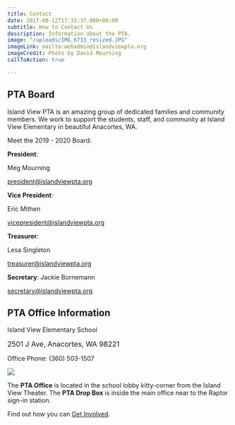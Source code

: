 ```yaml
---
title: Contact
date: 2017-08-12T17:33:37.000+00:00
subtitle: How to Contact Us
description: Information about the PTA.
image: "/uploads/IMG_6733_resized.JPG"
imageLink: mailto:webadmin@islandviewpta.org
imageCredit: Photo by David Mourning
callToAction: true

---
```

## PTA Board

Island View PTA is an amazing group of dedicated families and community members. We work to support the students, staff, and community at Island View Elementary in beautiful Anacortes, WA.

Meet the 2019 - 2020 Board:

**President**: 

Meg Mourning

[president@islandviewpta.org](mailto:president@islandviewpta.org)

**Vice President**: 

Eric Mithen

[vicepresident@islandviewpta.org](mailto:vicepresident@islandviewpta.org)

**Treasurer**: 

Lesa Singleton

[treasurer@islandviewpta.org](mailto:treasurer@islandviewpta.org)

**Secretary**: Jackie Bornemann

[secretary@islandviewpta.org](mailto:secretary@islandviewpta.org)

## PTA Office Information

Island View Elementary School

<span style="font-size: 1rem;">2501 J Ave, Anacortes, WA 98221</span>

Office Phone: (360) 503-1507

<img src="/uploads/20170828_160219.jpg" class=" forestry--none" style="float: none;">

The **PTA Office** is located in the school lobby kitty-corner from the Island View Theater. The **PTA Drop Box** is inside the main office near to the Raptor sign-in station.

Find out how you can [Get Involved](/get-involved/).